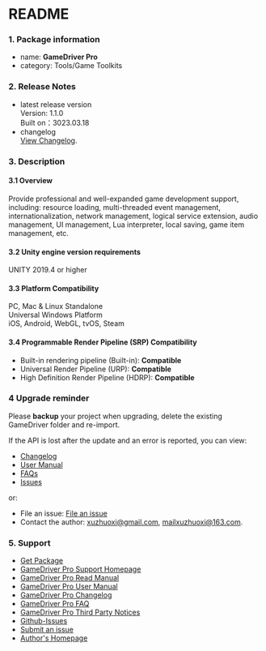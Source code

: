# README

### 1. Package information
+ name: **GameDriver Pro**  
+ category: Tools/Game Toolkits  

### 2. Release Notes
+ latest release version  
  Version: 1.1.0   
  Built on：3023.03.18  
+ changelog  
  [View Changelog](https://www.xuzhuoxi.com/GameDriver-Docs/pages/Home_CHANGELOG_en.html).  

### 3. Description

#### 3.1 Overview
Provide professional and well-expanded game development support, including: resource loading, multi-threaded event management, internationalization, network management, logical service extension, audio management, UI management, Lua interpreter, local saving, game item management, etc.  

#### 3.2 Unity engine version requirements
UNITY 2019.4 or higher  

#### 3.3 Platform Compatibility
PC, Mac & Linux Standalone  
Universal Windows Platform  
iOS, Android, WebGL, tvOS, Steam  

#### 3.4 Programmable Render Pipeline (SRP) Compatibility
+ Built-in rendering pipeline (Built-in): **Compatible**
+ Universal Render Pipeline (URP): **Compatible**
+ High Definition Render Pipeline (HDRP): **Compatible**

### 4 Upgrade reminder
Please **backup** your project when upgrading, delete the existing GameDriver folder and re-import.  

If the API is lost after the update and an error is reported, you can view:  
+ [Changelog](https://www.xuzhuoxi.com/GameDriver-Docs/home/Home-CHANGELOG_en.html)
+ [User Manual](https://www.xuzhuoxi.com/GameDriver-Docs/home/Home-Manual_en.html)
+ [FAQs](https://www.xuzhuoxi.com/GameDriver-Docs/home/Home-FAQs_en.html)
+ [Issues](https://github.com/xuzhuoxi/GameDriver-Docs/issues)

or:  
+ File an issue: [File an issue](https://github.com/xuzhuoxi/GameDriver-Docs/issues/new)
+ Contact the author: xuzhuoxi@gmail.com, mailxuzhuoxi@163.com.

### 5. Support
+ [Get Package](https://assetstore.unity.com/packages/slug/234202)
+ [GameDriver Pro Support Homepage](https://www.xuzhuoxi.com/GameDriver-Docs/)
+ [GameDriver Pro Read Manual](https://www.xuzhuoxi.com/GameDriver-Docs/home/Home-README_en.html)
+ [GameDriver Pro User Manual](https://www.xuzhuoxi.com/GameDriver-Docs/home/Home-Manual_en.html)
+ [GameDriver Pro Changelog](https://www.xuzhuoxi.com/GameDriver-Docs/home/Home-CHANGELOG_en.html)
+ [GameDriver Pro FAQ](https://www.xuzhuoxi.com/GameDriver-Docs/home/Home-FAQs_en.html)
+ [GameDriver Pro Third Party Notices](https://www.xuzhuoxi.com/GameDriver-Docs/home/Home-ThirdPartyNotices_en.html)
+ [Github-Issues](https://github.com/xuzhuoxi/GameDriver-Docs/issues)
+ [Submit an issue](https://github.com/xuzhuoxi/GameDriver-Docs/issues/new)
+ [Author's Homepage](https://www.xuzhuoxi.com/)